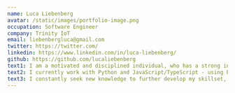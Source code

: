 ```yaml
---
name: Luca Liebenberg
avatar: /static/images/portfolio-image.png
occupation: Software Engineer
company: Trinity IoT
email: liebenbergluca@gmail.com
twitter: https://twitter.com/
linkedin: https://www.linkedin.com/in/luca-liebenberg/
github: https://github.com/lucaliebenberg
text1: I am a motivated and disciplined individual, who has a strong interests in Software Development, Blockchain and Business.
text2: I currently work with Python and JavaScript/TypeScript - using PostgreSQL & MongoDB for databasing.
text3: I constantly seek new knowledge to further develop my skillset, both in the software and business domain.
---
```

